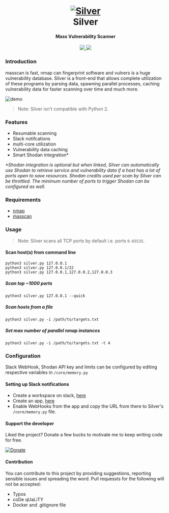 <h1 align="center">
  <br>
  <a href="https://github.com/s0md3v/Silver"><img src="https://i.ibb.co/bv3rqXs/silver.png" alt="Silver"></a>
  <br>
  Silver
  <br>
</h1>

<h4 align="center">Mass Vulnerability Scanner</h4>

<p align="center">
  <a href="https://github.com/s0md3v/Silver/releases">
    <img src="https://img.shields.io/github/release/s0md3v/Silver.svg">
  </a>
  <a href="https://github.com/s0md3v/Silver/issues?q=is%3Aissue+is%3Aclosed">
      <img src="https://img.shields.io/github/issues-closed-raw/s0md3v/Silver.svg">
  </a>
</p>

### Introduction
masscan is fast, nmap can fingerprint software and vulners is a huge vulnerability database. Silver is a front-end that allows
complete utilization of these programs by parsing data, spawning parallel processes, caching vulnerability data for faster
scanning over time and much more.

![demo](https://i.ibb.co/nPK8yD8/Untitled.png)

> Note: Silver isn't compatible with Python 2.

### Features
- Resumable scanning
- Slack notifcations
- multi-core utilization
- Vulnerability data caching
- Smart Shodan integration*

*\*Shodan integration is optional but when linked, Silver can automatically use Shodan to retrieve service and vulnerability data if a host has a lot of ports open to save resources.
Shodan credits used per scan by Silver can be throttled. The minimum number of ports to trigger Shodan can be configured as well.*

### Requirements
- [nmap](https://nmap.org/)
- [masscan](https://github.com/robertdavidgraham/masscan)

### Usage

> Note: Silver scans all TCP ports by default i.e. ports `0-65535`.

#### Scan host(s) from command line
```
python3 silver.py 127.0.0.1
python3 silver.py 127.0.0.1/22
python3 silver.py 127.0.0.1,127.0.0.2,127.0.0.3
```
##### Scan top ~1000 ports
```
python3 silver.py 127.0.0.1 --quick
```
##### Scan hosts from a file
```
python3 silver.py -i /path/to/targets.txt
```
##### Set max number of parallel nmap instances
```
python3 silver.py -i /path/to/targets.txt -t 4
```

### Configuration
Slack WebHook, Shodan API key and limits can be configured by editing respective variables in `/core/memory.py`

#### Setting up Slack notifications
- Create a workspace on slack, [here](https://slack.com/)
- Create an app, [here](https://api.slack.com/apps/new)
- Enable WebHooks from the app and copy the URL from there to Silver's `/core/memory.py` file.

#### Support the developer
Liked the project? Donate a few bucks to motivate me to keep writing code for free.

[![Donate](https://i.ibb.co/1R5wK5S/28491754-14774f54-6f14-11e7-9975-8a5faeda7e30.gif)](https://s0md3v.github.io/donate.html)


#### Contribution
You can contribute to this project by providing suggestions, reporting sensible issues and spreading the word.
Pull requessts for the following will not be accepted:
- Typos
- coDe qUaLiTY
- Docker and .gitignore file
